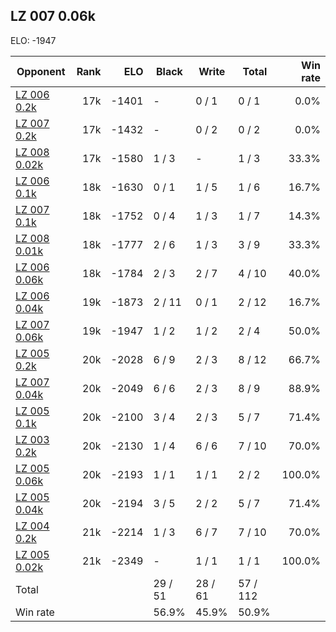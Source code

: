 ## LZ 007 0.06k ##

ELO: -1947

Opponent | Rank | ELO | Black | Write | Total | Win rate
---------|-----:|----:|-------|-------|-------|-------:
[LZ 006 0.2k](LZ%20006%200.2k.md) | 17k | -1401 | - | 0 / 1 | 0 / 1 | 0.0%
[LZ 007 0.2k](LZ%20007%200.2k.md) | 17k | -1432 | - | 0 / 2 | 0 / 2 | 0.0%
[LZ 008 0.02k](LZ%20008%200.02k.md) | 17k | -1580 | 1 / 3 | - | 1 / 3 | 33.3%
[LZ 006 0.1k](LZ%20006%200.1k.md) | 18k | -1630 | 0 / 1 | 1 / 5 | 1 / 6 | 16.7%
[LZ 007 0.1k](LZ%20007%200.1k.md) | 18k | -1752 | 0 / 4 | 1 / 3 | 1 / 7 | 14.3%
[LZ 008 0.01k](LZ%20008%200.01k.md) | 18k | -1777 | 2 / 6 | 1 / 3 | 3 / 9 | 33.3%
[LZ 006 0.06k](LZ%20006%200.06k.md) | 18k | -1784 | 2 / 3 | 2 / 7 | 4 / 10 | 40.0%
[LZ 006 0.04k](LZ%20006%200.04k.md) | 19k | -1873 | 2 / 11 | 0 / 1 | 2 / 12 | 16.7%
[LZ 007 0.06k](LZ%20007%200.06k.md) | 19k | -1947 | 1 / 2 | 1 / 2 | 2 / 4 | 50.0%
[LZ 005 0.2k](LZ%20005%200.2k.md) | 20k | -2028 | 6 / 9 | 2 / 3 | 8 / 12 | 66.7%
[LZ 007 0.04k](LZ%20007%200.04k.md) | 20k | -2049 | 6 / 6 | 2 / 3 | 8 / 9 | 88.9%
[LZ 005 0.1k](LZ%20005%200.1k.md) | 20k | -2100 | 3 / 4 | 2 / 3 | 5 / 7 | 71.4%
[LZ 003 0.2k](LZ%20003%200.2k.md) | 20k | -2130 | 1 / 4 | 6 / 6 | 7 / 10 | 70.0%
[LZ 005 0.06k](LZ%20005%200.06k.md) | 20k | -2193 | 1 / 1 | 1 / 1 | 2 / 2 | 100.0%
[LZ 005 0.04k](LZ%20005%200.04k.md) | 20k | -2194 | 3 / 5 | 2 / 2 | 5 / 7 | 71.4%
[LZ 004 0.2k](LZ%20004%200.2k.md) | 21k | -2214 | 1 / 3 | 6 / 7 | 7 / 10 | 70.0%
[LZ 005 0.02k](LZ%20005%200.02k.md) | 21k | -2349 | - | 1 / 1 | 1 / 1 | 100.0%
Total | | | 29 / 51 | 28 / 61 | 57 / 112 | 
Win rate| | | 56.9% | 45.9% | 50.9% | 
